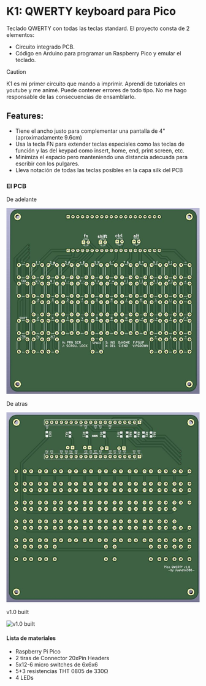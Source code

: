 # K1: QWERTY keyboard para Pico

Teclado QWERTY con todas las teclas standard. El proyecto consta de 2 elementos:
- Circuito integrado PCB.
- Código en Arduino para programar un Raspberry Pico y emular el teclado.

> [!CAUTION]
> K1 es mi primer circuito que mando a imprimir. Aprendí de tutoriales en youtube y me animé. Puede contener errores de todo tipo. No me hago responsable de las consecuencias de ensamblarlo.

## Features:
- Tiene el ancho justo para complementar una pantalla de 4" (aproximadamente 9.6cm)
- Usa la tecla FN para extender teclas especiales como las teclas de función y las del keypad como insert, home, end, print screen, etc.
- Minimiza el espacio pero manteniendo una distancia adecuada para escribir con los pulgares.
- Lleva notación de todas las teclas posibles en la capa silk del PCB

### El PCB
De adelante

![de frente](./assets/k1.front.jpg)

De atras

![de atras](./assets/k1.back.jpg)

v1.0 built

![v1.0 built](./assets/k1.v1.0.built.gif)

#### Lista de materiales
- Raspberry Pi Pico
- 2 tiras de Connector 20xPin Headers
- 5x12-6 micro switches de 6x6x6
- 5+3 resistencias THT 0805 de 330Ω
- 4 LEDs

